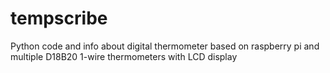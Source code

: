# tempscribe
Python code and info about digital thermometer based on raspberry pi and multiple D18B20 1-wire thermometers with LCD display
